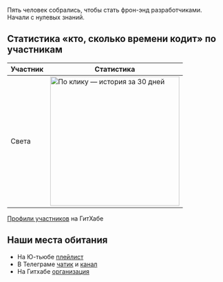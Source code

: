 Пять человек собрались, чтобы стать фрон-энд разработчиками. Начали с нулевых знаний.


## Статистика «кто, сколько времени кодит» по участникам

| Участник | Статистика |
| ---      | ---        |
| Света | [<img src="https://wakatime.com/share/@svetlana/77469ef3-fc3a-4ed9-86da-111f24ef35c1.png" height="300" alt="По клику — история за 30 дней"/>](https://wakatime.com/share/@svetlana/2592d30e-b47d-4d8e-9075-42b2dc24b44b.svg) |

[Профили участников](https://github.com/orgs/kompotik/people) на ГитХабе


## Наши места обитания

- На Ю-тьюбе [плейлист](https://youtube.com/playlist?list=PLp85Etu01sAeBI6qD1oNRC7EKhF5CoeKg)
- В Телеграме [чатик](https://t.me/joinchat/AAAAAEA0JFJZyv5ahegcVQ) и [канал](https://t.me/joinchat/AAAAAEKmPzju-Mxu9paz3A)
- На Гитхабе [организация](https://github.com/kompotik)

